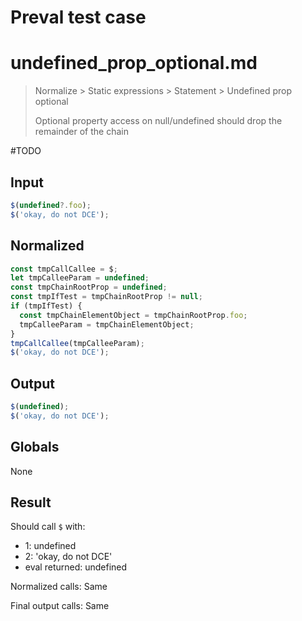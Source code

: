 # Preval test case

# undefined_prop_optional.md

> Normalize > Static expressions > Statement > Undefined prop optional
>
> Optional property access on null/undefined should drop the remainder of the chain

#TODO

## Input

`````js filename=intro
$(undefined?.foo);
$('okay, do not DCE');
`````

## Normalized

`````js filename=intro
const tmpCallCallee = $;
let tmpCalleeParam = undefined;
const tmpChainRootProp = undefined;
const tmpIfTest = tmpChainRootProp != null;
if (tmpIfTest) {
  const tmpChainElementObject = tmpChainRootProp.foo;
  tmpCalleeParam = tmpChainElementObject;
}
tmpCallCallee(tmpCalleeParam);
$('okay, do not DCE');
`````

## Output

`````js filename=intro
$(undefined);
$('okay, do not DCE');
`````

## Globals

None

## Result

Should call `$` with:
 - 1: undefined
 - 2: 'okay, do not DCE'
 - eval returned: undefined

Normalized calls: Same

Final output calls: Same
